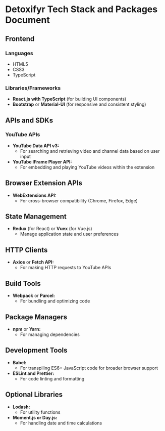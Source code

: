 # Detoxifyr Tech Stack and Packages Document

## Frontend

### Languages
- HTML5
- CSS3
- TypeScript

### Libraries/Frameworks
- **React.js with TypeScript** (for building UI components)
- **Bootstrap** or **Material-UI** (for responsive and consistent styling)

## APIs and SDKs

### YouTube APIs
- **YouTube Data API v3:**
  - For searching and retrieving video and channel data based on user input
- **YouTube IFrame Player API:**
  - For embedding and playing YouTube videos within the extension

## Browser Extension APIs
- **WebExtensions API:**
  - For cross-browser compatibility (Chrome, Firefox, Edge)

## State Management
- **Redux** (for React) or **Vuex** (for Vue.js)
  - Manage application state and user preferences

## HTTP Clients
- **Axios** or **Fetch API:**
  - For making HTTP requests to YouTube APIs

## Build Tools
- **Webpack** or **Parcel:**
  - For bundling and optimizing code

## Package Managers
- **npm** or **Yarn:**
  - For managing dependencies

## Development Tools
- **Babel:**
  - For transpiling ES6+ JavaScript code for broader browser support
- **ESLint and Prettier:**
  - For code linting and formatting

## Optional Libraries
- **Lodash:**
  - For utility functions
- **Moment.js or Day.js:**
  - For handling date and time calculations
